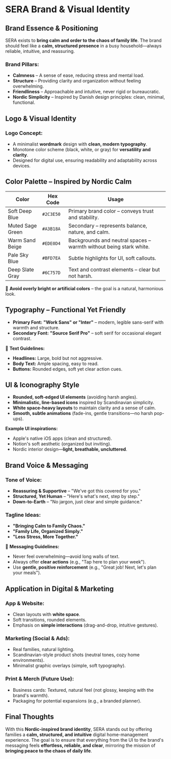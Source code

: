 # SERA Brand & Visual Identity

## Brand Essence & Positioning

SERA exists to **bring calm and order to the chaos of family life**. The brand should feel like a **calm, structured presence** in a busy household—always reliable, intuitive, and reassuring.

### Brand Pillars:

- **Calmness** – A sense of ease, reducing stress and mental load.
- **Structure** – Providing clarity and organization without feeling overwhelming.
- **Friendliness** – Approachable and intuitive, never rigid or bureaucratic.
- **Nordic Simplicity** – Inspired by Danish design principles: clean, minimal, functional.

## Logo & Visual Identity

### Logo Concept:

- A minimalist **wordmark** design with **clean, modern typography**.
- Monotone color scheme (black, white, or gray) for **versatility and clarity**.
- Designed for digital use, ensuring readability and adaptability across devices.

## Color Palette – Inspired by Nordic Calm

| Color | Hex Code | Usage |
| --- | --- | --- |
| Soft Deep Blue | `#2C3E50` | Primary brand color – conveys trust and stability. |
| Muted Sage Green | `#A3B18A` | Secondary – represents balance, nature, and calm. |
| Warm Sand Beige | `#EDE0D4` | Backgrounds and neutral spaces – warmth without being stark white. |
| Pale Sky Blue | `#BFD7EA` | Subtle highlights for UI, soft callouts. |
| Deep Slate Gray | `#6C757D` | Text and contrast elements – clear but not harsh. |

🔹 **Avoid overly bright or artificial colors** – the goal is a natural, harmonious look.

## Typography – Functional Yet Friendly

- **Primary Font:** **"Work Sans" or "Inter"** – modern, legible sans-serif with warmth and structure.
- **Secondary Font:** **"Source Serif Pro"** – soft serif for occasional elegant contrast.

🔹 **Text Guidelines:**
- **Headlines:** Large, bold but not aggressive.
- **Body Text:** Ample spacing, easy to read.
- **Buttons:** Rounded edges, soft yet clear action cues.

## UI & Iconography Style

- **Rounded, soft-edged UI elements** (avoiding harsh angles).
- **Minimalistic, line-based icons** inspired by Scandinavian simplicity.
- **White space-heavy layouts** to maintain clarity and a sense of calm.
- **Smooth, subtle animations** (fade-ins, gentle transitions—no harsh pop-ups).

**Example UI inspirations:**
- Apple's native iOS apps (clean and structured).
- Notion's soft aesthetic (organized but inviting).
- Nordic interior design—**light, breathable, uncluttered**.

## Brand Voice & Messaging

### Tone of Voice:

- **Reassuring & Supportive** – "We've got this covered for you."
- **Structured, Yet Human** – "Here's what's next, step by step."
- **Down-to-Earth** – "No jargon, just clear and simple guidance."

### Tagline Ideas:

- **"Bringing Calm to Family Chaos."**
- **"Family Life, Organized Simply."**
- **"Less Stress, More Together."**

🔹 **Messaging Guidelines:**
- Never feel overwhelming—avoid long walls of text.
- Always offer **clear actions** (e.g., "Tap here to plan your week").
- Use **gentle, positive reinforcement** (e.g., "Great job! Next, let's plan your meals").

## Application in Digital & Marketing

### App & Website:

- Clean layouts with **white space**.
- Soft transitions, rounded elements.
- Emphasis on **simple interactions** (drag-and-drop, intuitive gestures).

### Marketing (Social & Ads):

- Real families, natural lighting.
- Scandinavian-style product shots (neutral tones, cozy home environments).
- Minimalist graphic overlays (simple, soft typography).

### Print & Merch (Future Use):

- Business cards: Textured, natural feel (not glossy, keeping with the brand's warmth).
- Packaging for potential expansions (e.g., a branded planner).

## Final Thoughts

With this **Nordic-inspired brand identity**, SERA stands out by offering families a **calm, structured, and intuitive** digital home-management experience. The goal is to ensure that everything from the UI to the brand's messaging feels **effortless, reliable, and clear**, mirroring the mission of **bringing peace to the chaos of daily life**.